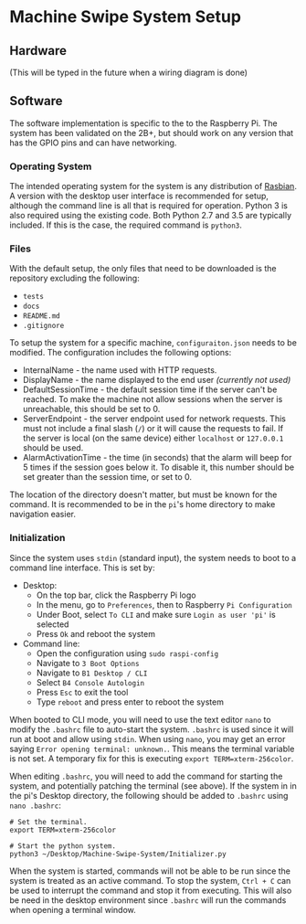 # Machine Swipe System Setup

## Hardware
(This will be typed in the future when a wiring diagram is done)

## Software
The software implementation is specific to the to the 
Raspberry Pi. The system has been validated on the 2B+,
but should work on any version that has the GPIO pins
and can have networking.

### Operating System
The intended operating system for the system is any
distribution of [Rasbian](https://www.raspberrypi.org/downloads/raspbian/).
A version with the desktop user interface is recommended
for setup, although the command line is all that is required
for operation. Python 3 is also required using the existing
code. Both Python 2.7 and 3.5 are typically included. If 
this is the case, the required command is `python3`.

### Files
With the default setup, the only files that need to
be downloaded is the repository excluding the following:
- `tests`
- `docs`
- `README.md`
- `.gitignore`

To setup the system for a specific machine, `configuraiton.json`
needs to be modified. The configuration includes the
following options:
- InternalName - the name used with HTTP requests.
- DisplayName - the name displayed to the end user *(currently not used)*
- DefaultSessionTime - the default session time if the
server can't be reached. To make the machine not allow
sessions when the server is unreachable, this should be
set to 0.
- ServerEndpoint - the server endpoint used for network requests.
This must not include a final slash (`/`) or it will cause
the requests to fail. If the server is local (on the same device)
either `localhost` or `127.0.0.1` should be used.
- AlarmActivationTime - the time (in seconds) that the alarm will
beep for 5 times if the session goes below it. To disable it, this
number should be set greater than the session time, or set to 0.

The location of the directory doesn't matter, but must be known for
the command. It is recommended to be in the `pi`'s home directory
to make navigation easier.

### Initialization
Since the system uses `stdin` (standard input), the
system needs to boot to a command line interface. This is
set by:
- Desktop:
    - On the top bar, click the Raspberry Pi logo
    - In the menu, go to `Preferences`, then to Raspberry `Pi Configuration`
    - Under Boot, select `To CLI` and make sure `Login as user 'pi'` is selected
    - Press `Ok` and reboot the system
- Command line:
    - Open the configuration using `sudo raspi-config`
    - Navigate to `3 Boot Options`
    - Navigate to `B1 Desktop / CLI`
    - Select `B4 Console Autologin`
    - Press `Esc` to exit the tool
    - Type `reboot` and press enter to reboot the system
    
When booted to CLI mode, you will need to use the text editor `nano` to
modify the `.bashrc` file to auto-start the system. `.bashrc` is used
since it will run at boot and allow using `stdin`. When using `nano`, you
may get an error saying `Error opening terminal: unknown.`. This means
the terminal variable is not set. A temporary fix for this is executing
`export TERM=xterm-256color`.

When editing `.bashrc`, you will need to add the command for starting the
system, and potentially patching the terminal (see above). If the system
in in the pi's Desktop directory, the following should be added to `.bashrc`
using `nano .bashrc`:
```
# Set the terminal.
export TERM=xterm-256color

# Start the python system.
python3 ~/Desktop/Machine-Swipe-System/Initializer.py
```

When the system is started, commands will not be able to be run since the
system is treated as an active command. To stop the system, `Ctrl + C` can
be used to interrupt the command and stop it from executing. This will also
be need in the desktop environment since `.bashrc` will run the commands
when opening a terminal window.

